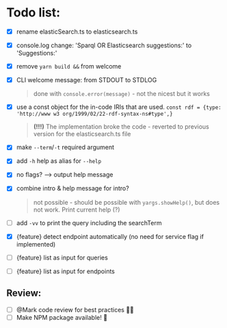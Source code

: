 # Todo list:

- [x] rename elasticSearch.ts to elasticsearch.ts
- [x] console.log change: 'Sparql OR Elasticsearch suggestions:' to 'Suggestions:'
- [x] remove `yarn build &&` from welcome
- [x] CLI welcome message: from STDOUT to STDLOG
  > done with `console.error(message)` - not the nicest but it works
- [x] use a const object for the in-code IRIs that are used. `const rdf = {type: 'http://www w3 org/1999/02/22-rdf-syntax-ns#type',}`
  > **(!!!)** The implementation broke the code - reverted to previous version for the elasticsearch.ts file

- [x] make `--term`/`-t` required argument
- [x] add `-h` help as alias for `--help`
- [x] no flags? --> output help message
- [x] combine intro & help message for intro?
  > not possible - should be possible with `yargs.showHelp()`, but does not work. Print current help (?)
- [ ] add `-vv` to print the query including the searchTerm
- [x] {feature} detect endpoint automatically (no need for service flag if implemented)
- [ ] {feature} list as input for queries
- [ ] {feature} list as input for endpoints

## Review:

- [ ] @Mark code review for best practices 🕵️‍♂️
- [ ] Make NPM package available! 🥳
